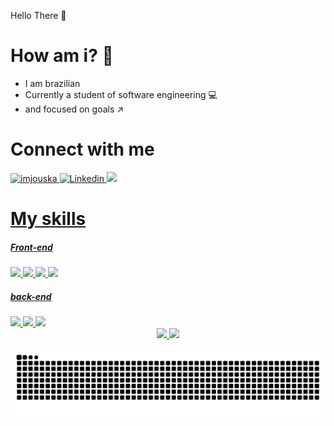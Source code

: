  Hello There :wave:	
# How am i? 🧐
- I am brazilian
- Currently a student of software engineering :computer:
- and focused on goals ↗️

# Connect with me

<a href="https://twitter.com/alvaroveigones">
<img allign="center" src="https://cdn.jsdelivr.net/npm/simple-icons@3.0.1/icons/twitter.svg" alt="imjouska" height="30" width="40" / >
  
<a href="https://www.linkedin.com/in/álvaro-joão-da-silva-veiga-4004a6208/">
<img alling="center" alt="Linkedin" src="https://cdn.jsdelivr.net/gh/devicons/devicon/icons/linkedin/linkedin-plain.svg" widht="40" height="30"styles:"max-widht=100%;">
  
 <a href="https://www.instagram.com/alvaro.veigones/">
<img allign="center" src="https://cdn.jsdelivr.net/npm/simple-icons@3.0.1/icons/instagram.svg" widht="40" height="30"styles:"max-widht=100%;">
  
# My skills
  ##### Front-end
 <img alling="center" widht="40" height="30" src="https://cdn.jsdelivr.net/gh/devicons/devicon/icons/html5/html5-original.svg">
 <img alling="center" widht="40" height="30" src="https://cdn.jsdelivr.net/gh/devicons/devicon/icons/css3/css3-original.svg">
 <img alling="center" widht="40" height="30" src="https://cdn.jsdelivr.net/gh/devicons/devicon/icons/javascript/javascript-original.svg">
 <img alling="center" widht="40" height="30" src="https://cdn.jsdelivr.net/gh/devicons/devicon/icons/bootstrap/bootstrap-original.svg">
   
  ##### back-end
   
 <img alling="center" widht="40" height="30" src="https://cdn.jsdelivr.net/gh/devicons/devicon/icons/python/python-original.svg">
 <img alling="center" widht="40" height="30" src="https://cdn.jsdelivr.net/gh/devicons/devicon/icons/django/django-plain.svg">
 <img alling="center" widht="40" height="30" style="color:#fff;" src="https://cdn.jsdelivr.net/gh/devicons/devicon/icons/flask/flask-original-wordmark.svg">
   
<div align="center">
  <a href="https://github.com/allystor">
  <img height="180em" src="https://github-readme-stats.vercel.app/api?username=allystor&show_icons=true&theme=dracula&include_all_commits=true&count_private=true"/>
  <img height="180em" src="https://github-readme-stats.vercel.app/api/top-langs/?username=allystor&layout=compact&langs_count=7&theme=dracula"/>
</div>

![Snake animation](https://github.com/allystor/allystor/blob/output/github-contribution-grid-snake.svg)
